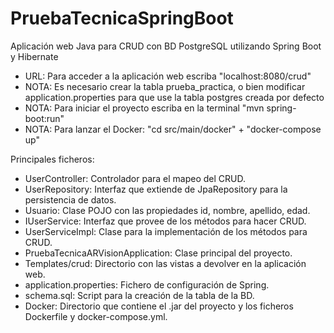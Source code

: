 # PruebaTecnicaSpringBoot
Aplicación web Java para CRUD con BD PostgreSQL utilizando Spring Boot y Hibernate

 * URL: Para acceder a la aplicación web escriba "localhost:8080/crud"
 * NOTA: Es necesario crear la tabla prueba_practica, o bien modificar application.properties para que use la tabla postgres creada por defecto
 * NOTA: Para iniciar el proyecto escriba en la terminal "mvn spring-boot:run"
 * NOTA: Para lanzar el Docker: "cd src/main/docker" + "docker-compose up"

Principales ficheros:

  - UserController: Controlador para el mapeo del CRUD.
  - UserRepository: Interfaz que extiende de JpaRepository para la persistencia de datos.
  - Usuario: Clase POJO con las propiedades id, nombre, apellido, edad.
  - IUserService: Interfaz que provee de los métodos para hacer CRUD.
  - UserServiceImpl: Clase para la implementación de los métodos para CRUD.
  - PruebaTecnicaARVisionApplication: Clase principal del proyecto.
  - Templates/crud: Directorio con las vistas a devolver en la aplicación web.
  - application.properties: Fichero de configuración de Spring.
  - schema.sql: Script para la creación de la tabla de la BD.
  - Docker: Directorio que contiene el .jar del proyecto y los ficheros Dockerfile y docker-compose.yml.
